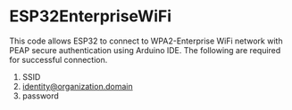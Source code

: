 # ESP32EnterpriseWiFi
This code allows ESP32 to connect to WPA2-Enterprise WiFi network with PEAP secure authentication using Arduino IDE.
The following are required for successful connection. 
1. SSID
2. identity@organization.domain
3. password
